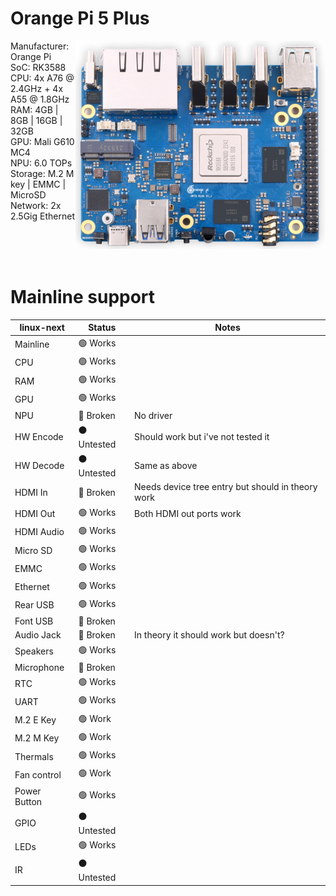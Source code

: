 # Orange Pi 5 Plus
<img align="right" src="https://github.com/System64fumo/linux/blob/main/assets/orangepi-5-plus.png" width="400">

Manufacturer: Orange Pi<br/>
SoC: RK3588<br/>
CPU: 4x A76 @ 2.4GHz + 4x A55 @ 1.8GHz<br/>
RAM: 4GB | 8GB | 16GB | 32GB<br/>
GPU: Mali G610 MC4<br/>
NPU: 6.0 TOPs<br/>
Storage: M.2 M key | EMMC | MicroSD<br/>
Network: 2x 2.5Gig Ethernet<br/>

<br/><br/><br/>

# Mainline support
| linux-next   | Status      | Notes                                             |
|--------------|-------------|---------------------------------------------------|
| Mainline     | 🟢 Works    |                                                   |
| CPU          | 🟢 Works    |                                                   |
| RAM          | 🟢 Works    |                                                   |
| GPU          | 🟢 Works    |                                                   |
| NPU          | 🔴 Broken   | No driver                                         |
| HW Encode    | ⚫ Untested | Should work but i've not tested it                |
| HW Decode    | ⚫ Untested | Same as above                                     |
| HDMI In      | 🔴 Broken   | Needs device tree entry but should in theory work |
| HDMI Out     | 🟢 Works    | Both HDMI out ports work                          |
| HDMI Audio   | 🟢 Works    |                                                   |
| Micro SD     | 🟢 Works    |                                                   |
| EMMC         | 🟢 Works    |                                                   |
| Ethernet     | 🟢 Works    |                                                   |
| Rear USB     | 🟢 Works    |                                                   |
| Font USB     | 🔴 Broken   |                                                   |
| Audio Jack   | 🔴 Broken   | In theory it should work but doesn't?             |
| Speakers     | 🟢 Works    |                                                   |
| Microphone   | 🔴 Broken   |                                                   |
| RTC          | 🟢 Works    |                                                   |
| UART         | 🟢 Works    |                                                   |
| M.2 E Key    | 🟢 Work     |                                                   |
| M.2 M Key    | 🟢 Work     |                                                   |
| Thermals     | 🟢 Works    |                                                   |
| Fan control  | 🟢 Work     |                                                   |
| Power Button | 🟢 Works    |                                                   |
| GPIO         | ⚫ Untested |                                                   |
| LEDs         | 🟢 Works    |                                                   |
| IR           | ⚫ Untested |                                                   |
